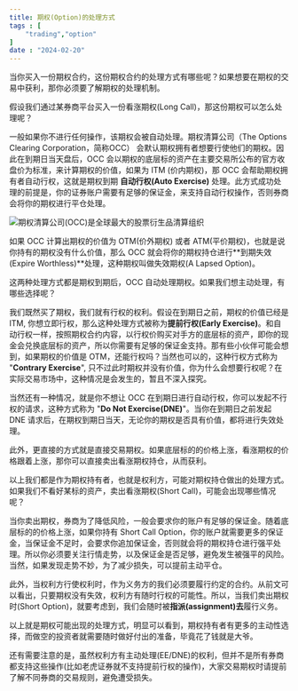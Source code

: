 ```yaml
---
title: 期权(Option)的处理方式
tags : [
    "trading","option"
]
date : "2024-02-20"
---
```


当你买入一份期权合约，这份期权合约的处理方式有哪些呢？如果想要在期权的交易中获利，那你必须要了解期权的处理机制。

假设我们通过某券商平台买入一份看涨期权(Long Call)，那这份期权可以怎么处理呢？

一般如果你不进行任何操作，该期权会被自动处理。期权清算公司（The Options Clearing Corporation，简称OCC） 会默认期权拥有者想要行使他们的期权。因此在到期日当天盘后，OCC 会以期权的底层标的资产在主要交易所公布的官方收盘价为标准，来计算期权的价值，如果为 ITM (价内期权)，那 OCC 会帮助期权拥有者自动行权，这就是期权到期 **自动行权(Auto Exercise)** 处理。此方式成功处理的前提是，你的证券账户需要有足够的保证金，来支持自动行权操作，否则券商会将你的期权进行平仓处理。

![期权清算公司(OCC)是全球最大的股票衍生品清算组织](https://img.goldpumpkin.life/1708442583883-i7Lw632.png)

如果 OCC 计算出期权的价值为 OTM(价外期权) 或者 ATM(平价期权)，也就是说你持有的期权没有什么价值，那么 OCC 就会将你的期权持仓进行**到期失效(Expire Worthless)**处理，这种期权叫做失效期权(A Lapsed Option)。

这两种处理方式都是期权到期后，OCC 自动处理期权。如果我们想主动处理，有哪些选择呢？

我们既然买了期权，我们就有行权的权利。假设在到期日之前，期权的价值已经是 ITM, 你想立即行权，那么这种处理方式被称为**提前行权(Early Exercise)**。和自动行权一样，按照期权合约内容，以行权价购买对手方的底层标的资产，即你的现金会兑换底层标的资产，所以你需要有足够的保证金支持。那有些小伙伴可能会想到，如果期权的价值是 OTM，还能行权吗？当然也可以的，这种行权方式称为 "**Contrary Exercise**", 只不过此时期权并没有价值，你为什么会想要行权呢？在实际交易市场中，这种情况是会发生的，暂且不深入探究。

当然还有一种情况，就是你不想让 OCC 在到期日进行自动行权，你可以发起不行权的请求，这种方式称为 "**Do Not Exercise(DNE)**"。当你在到期日之前发起 DNE 请求后，在期权到期日当天，无论你的期权是否具有价值，都将进行失效处理。

此外，更直接的方式就是直接交易期权。如果底层标的的价格上涨，看涨期权的价格跟着上涨，那你可以直接卖出看涨期权持仓，从而获利。

以上我们都是作为期权持有者，也就是权利方，可能对期权持仓做出的处理方式。如果我们不看好某标的资产，卖出看涨期权(Short Call)，可能会出现哪些情况呢？

当你卖出期权，券商为了降低风险，一般会要求你的账户有足够的保证金。随着底层标的的价格上涨，如果你持有 Short Call Option，你的账户就需要更多的保证金，当保证金不足时，会要求你追加保证金，否则就会将的期权持仓进行强平处理。所以你必须要关注行情走势，以及保证金是否足够，避免发生被强平的风险。当然，如果发现走势不妙，为了减少损失，可以提前主动平仓。

此外，当权利方行使权利时，作为义务方的我们必须要履行约定的合约。从前文可以看出，只要期权没有失效，权利方有随时行权的可能性。所以，当我们卖出期权时(Short Option)，就要考虑到，我们会随时被**指派(assignment)去**履行义务。

以上就是期权可能出现的处理方式，明显可以看到，期权持有者有更多的主动性选择，而做空的投资者就需要随时做好付出的准备，毕竟花了钱就是大爷。

还有需要注意的是，虽然权利方有主动处理(EE/DNE)的权利，但并不是所有券商都支持这些操作(比如老虎证券就不支持提前行权的操作)，大家交易期权时请提前了解不同券商的交易规则，避免遭受损失。







